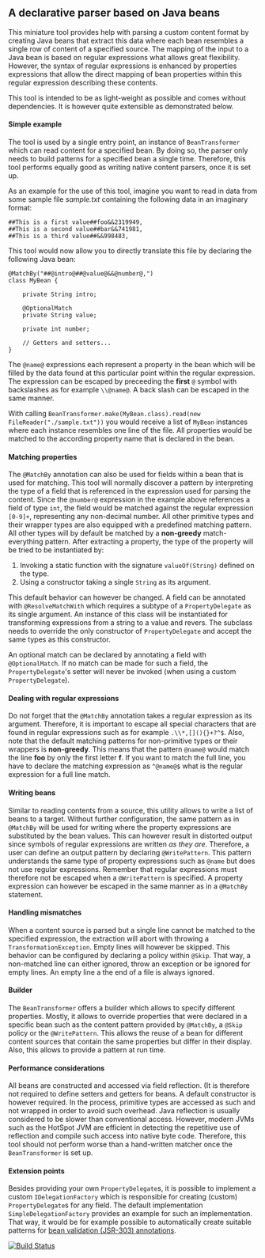 A declarative parser based on Java beans
---------------------
This miniature tool provides help with parsing a custom content format by creating Java beans that extract this data
where each bean resembles a single row of content of a specified source. The mapping of the input to a Java bean is based
on regular expressions what allows great flexibility. However, the syntax of regular expressions is enhanced by
properties expressions that allow the direct mapping of bean properties within this regular expression describing these
contents.

This tool is intended to be as light-weight as possible and comes without dependencies. It is however quite extensible as
demonstrated below.

#### Simple example
The tool is used by a single entry point, an instance of `BeanTransformer` which can read content for a specified bean. By
doing so, the parser only needs to build patterns for a specified bean a single time. Therefore, this tool performs equally
good as writing native content parsers, once it is set up.

As an example for the use of this tool, imagine you want to read in data from some sample file *sample.txt* containing
the following data in an imaginary format:

```
##This is a first value##foo&&2319949,
##This is a second value##bar&&741981,
##This is a third value##&&998483,
```

This tool would now allow you to directly translate this file by declaring the following Java bean:

```
@MatchBy("##@intro@##@value@&&@number@,")
class MyBean {

    private String intro;

    @OptionalMatch
    private String value;

    private int number;

    // Getters and setters...
}
```

The `@name@` expressions each represent a property in the bean which will be filled by the data found at this particular point
within the regular expression. The expression can be escaped by preceeding the **first** `@` symbol with backslashes as for
example `\\@name@`. A back slash can be escaped in the same manner.

With calling `BeanTransformer.make(MyBean.class).read(new FileReader("./sample.txt"))` you would receive a list of `MyBean`
instances where each instance resembles one line of the file. All properties would be matched to the according property name
that is declared in the bean.

#### Matching properties
The `@MatchBy` annotation can also be used for fields within a bean that is used for matching. This tool will normally discover
a pattern by interpreting the type of a field that is referenced in the expression used for parsing the content. Since the
`@number@` expression in the example above references a field of type `int`, the field would be matched against the regular expression
`[0-9]+`, representing any non-decimal number. All other primitive types and their wrapper types are also equipped with a
predefined matching pattern. All other types will by default be matched by a **non-greedy** match-everything pattern. After
extracting a property, the type of the property will be tried to be instantiated by:

1. Invoking a static function with the signature `valueOf(String)` defined on the type.
2. Using a constructor taking a single `String` as its argument.

This default behavior can however be changed. A field can be annotated with `@ResolveMatchWith` which requires a subtype of
a `PropertyDelegate` as its single argument. An instance of this class will be instantiated for transforming expressions from
a string to a value and revers. The subclass needs to override the only constructor of `PropertyDelegate` and accept the same
types as this constructor.

An optional match can be declared by annotating a field with `@OptionalMatch`. If no match can be made for such a field, the
`PropertyDelegate`'s setter will never be invoked (when using a custom `PropertyDelegate`).

#### Dealing with regular expressions
Do not forget that the `@MatchBy` annotation takes a regular expression as its argument. Therefore, it is important to escape
all special characters that are found in regular expressions such as for example `.\\*,[](){}+?^$`. Also, note that the
default matching patterns for non-primitive types or their wrappers is **non-greedy**. This means that the pattern `@name@`
would match the line **foo** by only the first letter **f**. If you want to match the full line, you have to declare the matching
expression as `^@name@$` what is the regular expression for a full line match.

#### Writing beans
Similar to reading contents from a source, this utility allows to write a list of beans to a target. Without further
configuration, the same pattern as in `@MatchBy` will be used for writing where the property expressions are substituted by
the bean values. This can however result in distorted output since symbols of regular expressions are written *as they are*.
Therefore, a user can define an output pattern by declaring `@WritePattern`. This pattern understands the same type of property
expressions such as `@name` but does not use regular expressions. Remember that regular expressions must therefore not be escaped
when a `@WritePattern` is specified. A property expression can however be escaped in the same manner as in a `@MatchBy` statement.

#### Handling mismatches
When a content source is parsed but a single line cannot be matched to the specified expression, the extraction will abort
with throwing a `TransformationException`. Empty lines will however be skipped. This behavior can be configured by declaring
a policy within `@Skip`. That way, a non-matched line can either ignored, throw an exception or be ignored for empty lines. An
empty line a the end of a file is always ignored.

#### Builder
The `BeanTransformer` offers a builder which allows to specify different properties. Mostly, it allows to override properties
that were declared in a specific bean such as the content pattern provided by `@MatchBy`, a `@Skip` policy or the `@WritePattern`.
This allows the reuse of a bean for different content sources that contain the same properties but differ in their display. Also,
this allows to provide a pattern at run time.

#### Performance considerations
All beans are constructed and accessed via field reflection. (It is therefore not required to define setters and getters for beans.
A default constructor is however required. In the process, primitive types are accessed as such and not wrapped in order to
avoid such overhead. Java reflection is usually considered to be slower than conventional access. However, modern JVMs such as
the HotSpot JVM are efficient in detecting the repetitive use of reflection  and compile such access into native byte code.
Therefore, this tool should not perform worse than a hand-written matcher once the `BeanTransformer` is set up.

#### Extension points
Besides providing your own `PropertyDelegate`s, it is possible to implement a custom `IDelegationFactory` which is responsible
for creating (custom) `PropertyDelegate`s for any field. The default implementation `SimpleDelegationFactory` provides an example 
for such an implementation. That way, it would be for example possible to automatically create suitable patterns for [bean 
validation (JSR-303) annotations](http://beanvalidation.org/1.0/spec/).

[![Build Status](https://travis-ci.org/raphw/declarative-parser.png)](https://travis-ci.org/raphw/declarative-parser)
